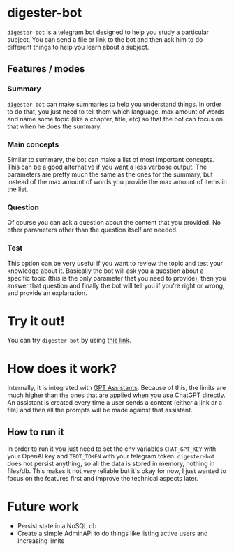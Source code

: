 # digester-bot
`digester-bot` is a telegram bot designed to help you study a particular subject. You can send a file or link to the bot and then ask him to do different things to help you learn about a subject.
## Features / modes
### Summary
`digester-bot` can make summaries to help you understand things. In order to do that, you just need to tell them which language, max amount of words and name some topic (like a chapter, title, etc) so that the bot can focus on that when he does the summary.
### Main concepts
Similar to summary, the bot can make a list of most important concepts. This can be a good alternative if you want a less verbose output. The parameters are pretty much the same as the ones for the summary, but instead of the max amount of words you provide the max amount of items in the list.
### Question
Of course you can ask a question about the content that you provided. No other parameters other than the question itself are needed.
### Test
This option can be very useful if you want to review the topic and test your knowledge about it. Basically the bot will ask you a question about a specific topic (this is the only parameter that you need to provide), then you answer that question and finally the bot will tell you if you're right or wrong, and provide an explanation.

# Try it out!
You can try `digester-bot` by using [this link](https://web.telegram.org/k/#@DigestAIBot).

# How does it work?
Internally, it is integrated with [GPT Assistants](https://platform.openai.com/docs/assistants/overview]). Because of this, the limits are much higher than the ones that are applied when you use ChatGPT directly. An assistant is created every time a user sends a content (either a link or a file) and then all the prompts will be made against that assistant. 

## How to run it
In order to run it you just need to set the env variables `CHAT_GPT_KEY` with your OpenAI key and `TBOT_TOKEN` with your telegram token. `digester-bot` does not persist anything, so all the data is stored in memory, nothing in files/db. This makes it not very reliable but it's okay for now, I just wanted to focus on the features first and improve the technical aspects later.

# Future work
- Persist state in a NoSQL db
- Create a simple AdminAPI to do things like listing active users and increasing limits
